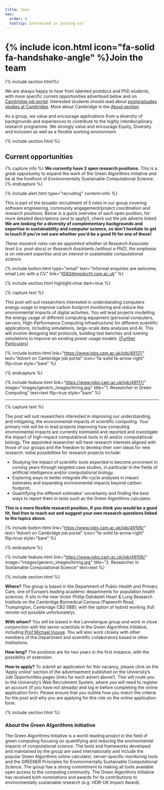 ```yaml
---
title: Join
nav:
  order: 4
  tooltip: Interested in joining us?
---
```


# {% include icon.html icon="fa-solid fa-handshake-angle" %}Join the team

{% include section.html%}

We are always happy to hear from talented postdocs and PhD students, with more specific current opportunities advertised below and on [Cambridge job portal](https://www.jobs.cam.ac.uk). Interested students should read about [postgraduates studies at Cambridge](https://www.postgraduate.study.cam.ac.uk/). More about Cambridge in the [About section](/about/#about-cambridge).

As a group, we value and encourage applications from a diversity of backgrounds and experiences to contribute to the highly interdisciplinary research programme. We strongly value and encourage Equity, Diversity and Inclusion as well as a flexible working environment.

{% include section.html %}

## Current opportunities

{% capture info %}
  __We currently have 2 open research positions.__ This is a great opportunity to expand the work of the Green Algorithms Initiative and be at the forefront of Environmentally Sustainable Computational Science.
{% endcapture %}

{%
  include alert.html
  type="recruiting"
  content=info
%}

This is part of the broader recruitment of 5 roles in our group covering software engineering, community engagement/project coordination and research positions.
Below is a quick overview of each open position, for more detailed descriptions (and to apply!), check out the job adverts linked. __We are looking for a diversity of complementary backgrounds and expertise in sustainability and computer science, so don't hesitate to get in touch if you're not sure whether you'd be a good fit for one of these!__

_These research roles can be appointed whether at Research Associate level (i.e. post-docs) or Research Assistants (without a PhD), the emphasis is on relevant expertise and an interest in sustainable computational science._

{%
  include button.html
  type="email"
  text="Informal enquiries are welcome, email Loïc with a CV."
  link="ll582@medschl.cam.ac.uk"
%}

<!-- {% capture warning %}
  The first round of applications for these roles closed on 25/11/2024, but we may reopen applications for some of them soon.
{% endcapture %}

{%
  include alert.html
  type="warning"
  content=warning
%} -->

{% include section.html highlight=true dark=true %}

<!-- JOB 1 -->

{% capture text %}

This post will suit researchers interested in understanding computers energy usage to improve carbon footprint monitoring and reduce the environmental impacts of digital activities. You will lead projects modelling the energy usage of different computing equipment (personal computers, servers, High-Performance Computing infrastructure) for different scientific applications, including simulations, large-scale data analyses and AI. This will involve designing test protocols, building test benches and running simulations to improve on existing power usage models. [\[Further Particulars\]](https://www.jobs.cam.ac.uk/job/49117/file/Further_Particular_RH43993+V2.pdf)

{%
  include button.html
  link="https://www.jobs.cam.ac.uk/job/49117/"
  text="Advert on Cambridge job portal"
  icon="fa-solid fa-arrow-right"
  flip=true
  style="bare"
%}

{% endcapture %}

{%
  include feature.html
  link="https://www.jobs.cam.ac.uk/job/49117/"
  image="images/generic_images/hiring.jpg"
  title="1. Researcher in Green Computing"
  text=text
  flip=true
  style="bare"
%}

---

<!-- JOB 2 -->

{% capture text %}

The post will suit researchers interested in improving our understanding, and mitigating, the environmental impacts of scientific computing. Your primary role will be to lead projects improving how computing environmental impacts are currently estimated and reported and investigate the impact of high-impact computational tools in AI and/or computational biology. The appointed researcher will have research interests aligned with those of our groups and the freedom to develop their own ideas for new research. Initial possibilities for research projects include:
- Studying the impact of scientific tools expected to become prominent in coming years through targeted case studies, in particular in the fields of artificial intelligence and/or computational biology.
- Exploring ways to better integrate life-cycle analyses in impact estimates and expanding environmental impacts beyond carbon footprint.
- Quantifying the different estimates’ uncertainty and finding the best ways to report them in tools such as the Green Algorithms calculator.

__This is a more flexible research position, if you think you would be a good fit, feel free to reach out and suggest your own research questions linked to the topics above.__

{%
  include button.html
  link="https://www.jobs.cam.ac.uk/job/49106/"
  text="Advert on Cambridge job portal"
  icon="fa-solid fa-arrow-right"
  flip=true
  style="bare"
%}

{% endcapture %}

{%
  include feature.html
  link="https://www.jobs.cam.ac.uk/job/49106/"
  image="images/generic_images/hiring.jpg"
  title="2. Researcher in Sustainable Computational Science"
  text=text
%}


{% include section.html %}

__Where?__ The group is based in the Department of Public Health and Primary Care, one of Europe’s leading academic departments for population health sciences. It sits in the new Victor Phillip Dahdaleh Heart & Lung Research Institute on the Cambridge Biomedical Campus (Papworth Road, Trumpington, Cambridge CB2 0BB), with the option of hybrid working (full remote not possible unfortunately).

__With whom?__ You will be based in the Lannelongue group and work in close conjunction with the senior scientists in the Green Algorithms Initiative, including [Prof Michael Inouye](https://www.inouyelab.org/home/people). You will also work closely with other members of the Department and scientific collaborators based in other institutions.

__How long?__ The positions are for two years in the first instance, with the possibility of extension.

__How to apply?__ To submit an application for this vacancy, please click on the ‘Apply online’ section of the advertisement published on the University’s Job Opportunities pages (links for each advert above!). This will route you to the University’s Web Recruitment System, where you will need to register an account (if you have not already) and log in before completing the online application form.
Please ensure that you outline how you match the criteria for the post and why you are applying for this role on the online application form.

<!-- ##### Research in Sustainable Research practices (computational science)

__[[advert](https://www.jobs.cam.ac.uk/job/49119/)] [[further particulars](https://www.jobs.cam.ac.uk/job/49119/file/Further+Particulars+%28RH43995%29.pdf)]__

This post will suit researchers interested in understanding how computational scientists can be incentivised to conduct research more sustainably. You will contribute to the design, rollout and data analysis of an international multi-centre trial studying the effectiveness of carbon reporting tools in reducing the environmental impacts of research computing. This will involve designing and refining study methodology, ensuring proper ethics approval is obtained, coordinating with the different centres for data collection, and analysing and interpreting the resulting data.
More info and how to apply [here](https://www.jobs.cam.ac.uk/job/49119/). -->

{% include section.html %}

### About the Green Algorithms Initiative
The Green Algorithms Initiative is a world-leading project in the field of green computing focusing on quantifying and reducing the environmental impacts of computational science. The tools and frameworks developed and maintained by the group are used internationally and include the popular Green Algorithms online calculator, server-specific monitoring tools and the GREENER Principles for Environmentally Sustainable Computational Science. The group has a strong commitment to making all tools available open access to the computing community. The Green Algorithms Initiative has received both nominations and awards for its contributions to environmentally sustainable research (e.g. HDR-UK Impact Award).
